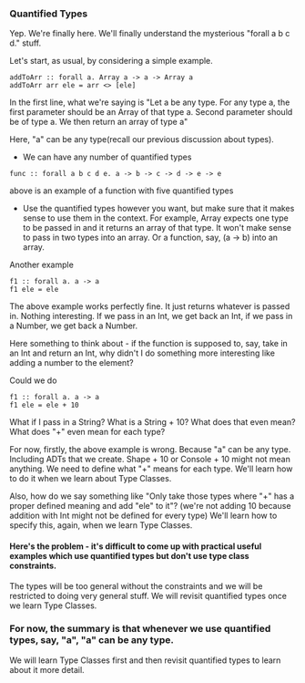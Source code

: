 ### Quantified Types

Yep. We're finally here. We'll finally understand the mysterious "forall a b c d." stuff.

Let's start, as usual, by considering a simple example.

```
addToArr :: forall a. Array a -> a -> Array a
addToArr arr ele = arr <> [ele]
```

In the first line, what we're saying is "Let a be any type. For any type a, the first parameter should be an Array of that type a. Second parameter should be of type a. We then return an array of type a"

Here, "a" can be any type(recall our previous discussion about types).

* We can have any number of quantified types
```
func :: forall a b c d e. a -> b -> c -> d -> e -> e
```
above is an example of a function with five quantified types

* Use the quantified types however you want, but make sure that it makes sense to use them in the context.
For example, Array expects one type to be passed in and it returns an array of that type. It won't make sense to pass in two types into an array. Or a function, say, (a -> b) into an array.

Another example

```
f1 :: forall a. a -> a
f1 ele = ele
```

The above example works perfectly fine. It just returns whatever is passed in. Nothing interesting. If we pass in an Int, we get back an Int, if we pass in a Number, we get back a Number.

Here something to think about - if the function is supposed to, say, take in an Int and return an Int, why didn't I do something more interesting like adding a number to the element?

Could we do
```
f1 :: forall a. a -> a
f1 ele = ele + 10
```

What if I pass in a String? What is a String + 10? What does that even mean? What does "+" even mean for each type?

For now, firstly, the above example is wrong. Because "a" can be any type. Including ADTs that we create. Shape + 10 or Console + 10 might not mean anything. We need to define what "+" means for each type. We'll learn how to do it when we learn about Type Classes.

Also, how do we say something like "Only take those types where "+" has a proper defined meaning and add "ele" to it"? (we're not adding 10 because addition with Int might not be defined for every type) We'll learn how to specify this, again, when we learn Type Classes.

#### Here's the problem - it's difficult to come up with practical useful examples which use quantified types but don't use type class constraints.
The types will be too general without the constraints and we will be restricted to doing very general stuff. We will revisit quantified types once we learn Type Classes.

### For now, the summary is that whenever we use quantified types, say, "a", "a" can be any type.

We will learn Type Classes first and then revisit quantified types to learn about it more detail.
